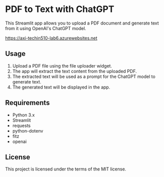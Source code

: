# PDF to Text with ChatGPT

This Streamlit app allows you to upload a PDF document and generate text from it using OpenAI's ChatGPT model.

https://axi-techin510-lab6.azurewebsites.net


## Usage

1. Upload a PDF file using the file uploader widget.
2. The app will extract the text content from the uploaded PDF.
3. The extracted text will be used as a prompt for the ChatGPT model to generate text.
4. The generated text will be displayed in the app.

## Requirements

- Python 3.x
- Streamlit
- requests
- python-dotenv
- fitz
- openai
## License

This project is licensed under the terms of the MIT license.
